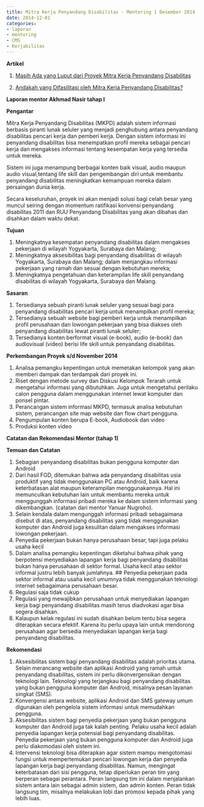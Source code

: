 ```yaml
---
title: Mitra Kerja Penyandang Disabilitas - Mentoring 1 Desember 2014
date: 2014-12-01
categories:
- laporan
- mentoring
- CMS
- Kerjabilitas
---
```


**Artikel**

1. [Masih Ada yang Luput dari Proyek Mitra Kerja Penyandang Disabilitas](http://ciptamedia.org/ada-yang-luput-dari-proyek-mitra-kerja-penyandang-disabilitas/)

2. [Andakah yang Difasilitasi oleh Mitra Kerja Penyandang Disabilitas?](http://ciptamedia.org/andakah-yang-difasilitasi-oleh-mitra-kerja-penyandang-disabilitas/)

**Laporan mentor Akhmad Nasir tahap I**

**Pengantar**

Mitra Kerja Penyandang Disabilitas (MKPD) adalah sistem informasi berbasis piranti lunak seluler yang menjadi penghubung antara penyandang disabilitas pencari kerja dan pemberi kerja. Dengan sistem informasi ini penyandang disabilitas bisa menempatkan profil mereka sebagai pencari kerja dan mengakses informasi tentang kesempatan kerja yang tersedia untuk mereka.

Sistem ini juga menampung berbagai konten baik visual, audio maupun audio visual,tentang life skill dan pengembangan diri untuk membantu penyandang disabilitas meningkatkan kemampuan mereka dalam persaingan dunia kerja.

Secara keseluruhan, proyek ini akan menjadi solusi bagi celah besar yang muncul seiring dengan momentum ratifikasi konvensi penyandang disabilitas 2011 dan RUU Penyandang Disabilitas yang akan dibahas dan disahkan dalam waktu dekat.

**Tujuan**

1. Meningkatnya kesempatan penyandang disabilitas dalam mengakses pekerjaan di wilayah Yogyakarta, Surabaya dan Malang;
2. Meningkatnya aksesibilitas bagi penyandang disabilitas di wilayah Yogyakarta, Surabaya dan Malang; dalam menjangkau informasi pekerjaan yang ramah dan sesuai dengan kebutuhan mereka;
3. Meningkatnya pengetahuan dan keterampilan life skill penyandang disabilitas di wilayah Yogyakarta, Surabaya dan Malang.

**Sasaran**

1. Tersedianya sebuah piranti lunak seluler yang sesuai bagi para penyandang disabilitas pencari kerja untuk menampilkan profil mereka;
2. Tersedianya sebuah website bagi pemberi kerja untuk menampilkan profil perusahaan dan lowongan pekerjaan yang bisa diakses oleh penyandang disabilitas lewat piranti lunak seluler;
3. Tersedianya konten berformat visual (e-book), audio (e-book) dan audiovisual (video) berisi life skill untuk penyandang disabilitas.

**Perkembangan Proyek s/d November 2014**

1. Analisa pemangku kepentingan untuk memetakan kelompok yang akan memberi dampak dan terdampak dari proyek ini.
2. Riset dengan metode survey dan Diskusi Kelompok Terarah untuk mengetahui informasi yang dibutuhkan. Juga untuk mengetahui perilaku calon pengguna dalam menggunakan internet lewat komputer dan ponsel pintar.
3. Perancangan sistem informasi MKPD, termasuk analisa kebutuhan sistem, perancangan site map website dan flow chart pengguna.
4. Pengumpulan konten berupa E-book, Audiobook dan video
5. Produksi konten video

**Catatan dan Rekomendasi Mentor (tahap 1)**

**Temuan dan Catatan**

1. Sebagian penyandang disabilitas bukan pengguna komputer dan Android
 1. Dari hasil FGD, ditemukan bahwa ada penyandang disabilitas usia produktif yang tidak menggunakan PC atau Android, baik karena keterbatasan alat maupun keterampilan menggunakannya. Hal ini memunculkan kebutuhan lain untuk membantu mereka untuk menggunggah informasi pribadi mereka ke dalam sistem informasi yang dikembangkan. (catatan dari mentor Yanuar Nugroho).
 2. Selain kendala dalam mengunggah informasi pribadi sebagaimana disebut di atas, penyandang disabilitas yang tidak menggunakan komputer dan Android juga kesulitan dalam mengakses informasi lowongan pekerjaan.
2. Penyedia pekerjaan bukan hanya perusahaan besar, tapi juga pelaku usaha kecil
 1. Dalam analisa pemangku kepentingan diketahui bahwa pihak yang berpotensi menyediakan lapangan kerja bagi penyandang disabilitas bukan hanya perusahaan di sektor formal. Usaha kecil atau sektor informal justru lebih banyak jumlahnya. ## Penyedia pekerjaan pada sektor informal atau usaha kecil umumnya tidak menggunakan teknologi internet sebagaimana perusahaan besar.
3. Regulasi saja tidak cukup
 1. Regulasi yang mewajibkan perusahaan untuk menyediakan lapangan kerja bagi penyandang disabilitas masih terus diadvokasi agar bisa segera disahkan.
 2. Kalaupun kelak regulasi ini sudah disahkan belum tentu bisa segera diterapkan secara efektif. Karena itu perlu upaya lain untuk mendorong perusahaan agar bersedia menyediakan lapangan kerja bagi penyandang disabilitas.

**Rekomendasi**

1. Aksesibilitas sistem bagi penyandang disabilitas adalah prioritas utama. Selain merancang website dan aplikasi Android yang ramah untuk penyandang disabilitas, sistem ini perlu dikonvergensikan dengan teknologi lain. Teknologi yang terjangkau bagi penyandang disabilitas yang bukan pengguna komputer dan Android, misalnya pesan layanan singkat (SMS).
2. Konvergensi antara website, aplikasi Android dan SMS gateway umum digunakan oleh pengelola sistem informasi untuk memudahkan pengguna.
3. Aksesibilitas sistem bagi penyedia pekerjaan yang bukan pengguna komputer dan Android juga tak kalah penting. Pelaku usaha kecil adalah penyedia lapangan kerja potensial bagi penyandang disabilitas. Penyedia pekerjaan yang bukan pengguna komputer dan Android juga perlu diakomodasi oleh sistem ini.
4. Intervensi teknologi bisa diterapkan agar sistem mampu mengotomasi fungsi untuk mempertemukan pencari lowongan kerja dan penyedia lapangan kerja bagi penyandang disabilitas. Namun, mengingat keterbatasan dari sisi pengguna, tetap diperlukan peran tim yang berperan sebagai perantara. Peran langsung tim ini dalam menjalankan sistem antara lain sebagai admin sistem, dan admin konten. Peran tidak langsung tim, misalnya melakukan lobi dan promosi kepada pihak yang lebih luas.
